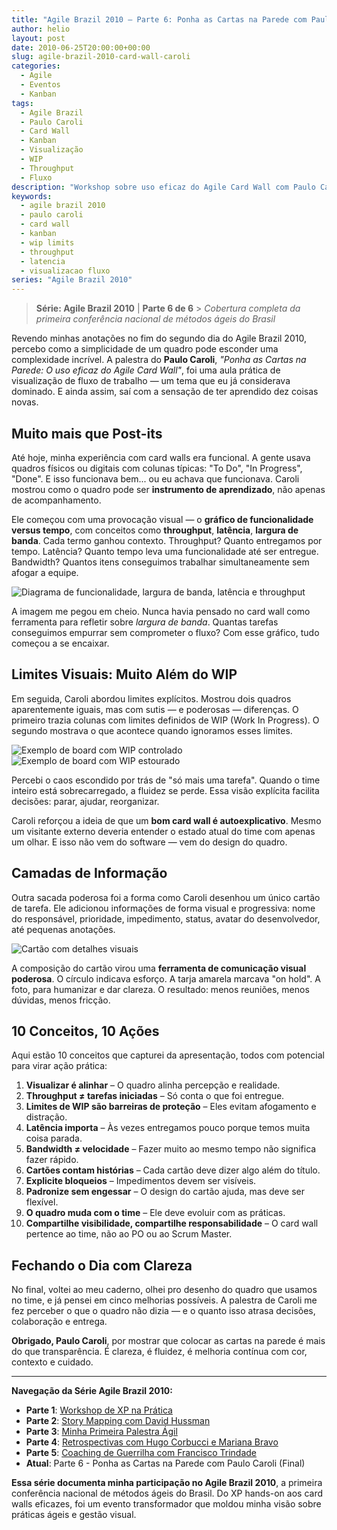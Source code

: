 ```yaml
---
title: "Agile Brazil 2010 – Parte 6: Ponha as Cartas na Parede com Paulo Caroli"
author: helio
layout: post
date: 2010-06-25T20:00:00+00:00
slug: agile-brazil-2010-card-wall-caroli
categories:
  - Agile
  - Eventos
  - Kanban
tags:
  - Agile Brazil
  - Paulo Caroli
  - Card Wall
  - Kanban
  - Visualização
  - WIP
  - Throughput
  - Fluxo
description: "Workshop sobre uso eficaz do Agile Card Wall com Paulo Caroli no Agile Brazil 2010 - aprendendo sobre throughput, latência, WIP limits e visualização de fluxo de trabalho."
keywords:
  - agile brazil 2010
  - paulo caroli
  - card wall
  - kanban
  - wip limits
  - throughput
  - latencia
  - visualizacao fluxo
series: "Agile Brazil 2010"
---
```


> **Série: Agile Brazil 2010** | **Parte 6 de 6** > _Cobertura completa da primeira conferência nacional de métodos ágeis do Brasil_

Revendo minhas anotações no fim do segundo dia do Agile Brazil 2010, percebo como a simplicidade de um quadro pode esconder uma complexidade incrível. A palestra do **Paulo Caroli**, _"Ponha as Cartas na Parede: O uso eficaz do Agile Card Wall"_, foi uma aula prática de visualização de fluxo de trabalho — um tema que eu já considerava dominado. E ainda assim, saí com a sensação de ter aprendido dez coisas novas.

## Muito mais que Post-its

Até hoje, minha experiência com card walls era funcional. A gente usava quadros físicos ou digitais com colunas típicas: "To Do", "In Progress", "Done". E isso funcionava bem... ou eu achava que funcionava. Caroli mostrou como o quadro pode ser **instrumento de aprendizado**, não apenas de acompanhamento.

Ele começou com uma provocação visual — o **gráfico de funcionalidade versus tempo**, com conceitos como **throughput**, **latência**, **largura de banda**. Cada termo ganhou contexto. Throughput? Quanto entregamos por tempo. Latência? Quanto tempo leva uma funcionalidade até ser entregue. Bandwidth? Quantos itens conseguimos trabalhar simultaneamente sem afogar a equipe.

![Diagrama de funcionalidade, largura de banda, latência e throughput](sandbox:/mnt/data/Screenshot%202025-06-07%20at%2021.56.24.jpeg)

A imagem me pegou em cheio. Nunca havia pensado no card wall como ferramenta para refletir sobre _largura de banda_. Quantas tarefas conseguimos empurrar sem comprometer o fluxo? Com esse gráfico, tudo começou a se encaixar.

## Limites Visuais: Muito Além do WIP

Em seguida, Caroli abordou limites explícitos. Mostrou dois quadros aparentemente iguais, mas com sutis — e poderosas — diferenças. O primeiro trazia colunas com limites definidos de WIP (Work In Progress). O segundo mostrava o que acontece quando ignoramos esses limites.

![Exemplo de board com WIP controlado](sandbox:/mnt/data/Screenshot%202025-06-07%20at%2021.59.46.jpeg)
![Exemplo de board com WIP estourado](sandbox:/mnt/data/Screenshot%202025-06-07%20at%2021.59.39.jpeg)

Percebi o caos escondido por trás de "só mais uma tarefa". Quando o time inteiro está sobrecarregado, a fluidez se perde. Essa visão explícita facilita decisões: parar, ajudar, reorganizar.

Caroli reforçou a ideia de que um **bom card wall é autoexplicativo**. Mesmo um visitante externo deveria entender o estado atual do time com apenas um olhar. E isso não vem do software — vem do design do quadro.

## Camadas de Informação

Outra sacada poderosa foi a forma como Caroli desenhou um único cartão de tarefa. Ele adicionou informações de forma visual e progressiva: nome do responsável, prioridade, impedimento, status, avatar do desenvolvedor, até pequenas anotações.

![Cartão com detalhes visuais](sandbox:/mnt/data/Screenshot%202025-06-07%20at%2021.58.34.png)

A composição do cartão virou uma **ferramenta de comunicação visual poderosa**. O círculo indicava esforço. A tarja amarela marcava "on hold". A foto, para humanizar e dar clareza. O resultado: menos reuniões, menos dúvidas, menos fricção.

## 10 Conceitos, 10 Ações

Aqui estão 10 conceitos que capturei da apresentação, todos com potencial para virar ação prática:

1. **Visualizar é alinhar** – O quadro alinha percepção e realidade.
2. **Throughput ≠ tarefas iniciadas** – Só conta o que foi entregue.
3. **Limites de WIP são barreiras de proteção** – Eles evitam afogamento e distração.
4. **Latência importa** – Às vezes entregamos pouco porque temos muita coisa parada.
5. **Bandwidth ≠ velocidade** – Fazer muito ao mesmo tempo não significa fazer rápido.
6. **Cartões contam histórias** – Cada cartão deve dizer algo além do título.
7. **Explicite bloqueios** – Impedimentos devem ser visíveis.
8. **Padronize sem engessar** – O design do cartão ajuda, mas deve ser flexível.
9. **O quadro muda com o time** – Ele deve evoluir com as práticas.
10. **Compartilhe visibilidade, compartilhe responsabilidade** – O card wall pertence ao time, não ao PO ou ao Scrum Master.

## Fechando o Dia com Clareza

No final, voltei ao meu caderno, olhei pro desenho do quadro que usamos no time, e já pensei em cinco melhorias possíveis. A palestra de Caroli me fez perceber o que o quadro não dizia — e o quanto isso atrasa decisões, colaboração e entrega.

**Obrigado, Paulo Caroli**, por mostrar que colocar as cartas na parede é mais do que transparência. É clareza, é fluidez, é melhoria contínua com cor, contexto e cuidado.

---

**Navegação da Série Agile Brazil 2010:**

- **Parte 1**: [Workshop de XP na Prática](../2010-06-22-agile-brazil-2010-introducao-a-programacao-extrema-xp/)
- **Parte 2**: [Story Mapping com David Hussman](../2010-06-23-agile-brazil-2010-user-story-map-hussman/)
- **Parte 3**: [Minha Primeira Palestra Ágil](../2010-06-24-agile-brazil-2010-primeira-palestra/)
- **Parte 4**: [Retrospectivas com Hugo Corbucci e Mariana Bravo](../2010-06-25-agile-brazil-2010-retrospectives-corbucci-bravo/)
- **Parte 5**: [Coaching de Guerrilha com Francisco Trindade](../2010-06-25-agile-brazil-2010-guerrilla-coaching-trindade/)
- **Atual**: Parte 6 - Ponha as Cartas na Parede com Paulo Caroli (Final)

**Essa série documenta minha participação no Agile Brazil 2010**, a primeira conferência nacional de métodos ágeis do Brasil. Do XP hands-on aos card walls eficazes, foi um evento transformador que moldou minha visão sobre práticas ágeis e gestão visual.
